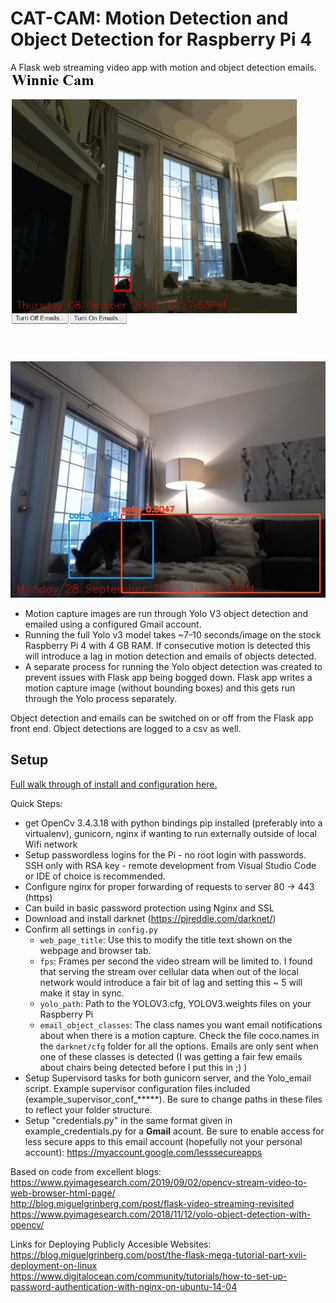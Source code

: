 CAT-CAM: Motion Detection and Object Detection for Raspberry Pi 4
=====================

A Flask web streaming video app with motion and object detection emails. 
![gif_demo](webcam_demo.gif)
![yolo_demo](cat-cam-sofa.jpg)

- Motion capture images are run through Yolo V3 object detection and emailed using a configured Gmail account. 
- Running the full Yolo v3 model takes ~7-10 seconds/image on the stock Raspberry Pi 4 with 4 GB RAM. If consecutive motion is detected this will introduce a lag in motion detection and emails of objects detected. 
- A separate process for running the Yolo object detection was created to prevent issues with Flask app being bogged down. Flask app writes a motion capture image (without bounding boxes) and this gets run through the Yolo process separately.


Object detection and emails can be switched on or off from the Flask app front end. Object detections are logged to a csv as well.

## Setup
[Full walk through of install and configuration here.](https://dbandrews.com/2020/09/28/cat-cam-1/)


Quick Steps:
- get OpenCv 3.4.3.18 with python bindings pip installed (preferably into a virtualenv), gunicorn, nginx if wanting to run externally outside of local Wifi network
- Setup passwordless logins for the Pi - no root login with passwords. SSH only with RSA key - remote development from Visual Studio Code or IDE of choice is recommended.
- Configure nginx for proper forwarding of requests to server 80 -> 443 (https)
- Can build in basic password protection using Nginx and SSL
- Download and install darknet (https://pjreddie.com/darknet/)
- Confirm all settings in `config.py`
  * `web_page_title`: Use this to modify the title text shown on the webpage and browser tab.
  * `fps`: Frames per second the video stream will be limited to. I found that serving the stream over cellular data when out of the local network would introduce a fair bit of      lag and setting this ~ 5 will make it stay in sync.
  * `yolo_path`: Path to the YOLOV3.cfg, YOLOV3.weights files on your Raspberry Pi
  * `email_object_classes`: The class names you want email notifications about when there is a motion capture. Check the file coco.names in the `darknet/cfg` folder for all the options. Emails are only sent when one of these classes is detected (I was getting a fair few emails about chairs being detected before I put this in ;) )
- Setup Supervisord tasks for both gunicorn server, and the Yolo_email script. Example supervisor configuration files included (example_supervisor_conf_*****). Be sure to change paths in these files to reflect your folder structure.
- Setup "credentials.py" in the same format given in example_credentials.py for a **Gmail** acount. Be sure to enable access for less secure apps to this email account (hopefully not your personal account): https://myaccount.google.com/lesssecureapps


Based on code from excellent blogs: <br>
https://www.pyimagesearch.com/2019/09/02/opencv-stream-video-to-web-browser-html-page/ <br>
http://blog.miguelgrinberg.com/post/flask-video-streaming-revisited <br>
https://www.pyimagesearch.com/2018/11/12/yolo-object-detection-with-opencv/ <br>

Links for Deploying Publicly Accesible Websites: <br>
https://blog.miguelgrinberg.com/post/the-flask-mega-tutorial-part-xvii-deployment-on-linux <br>
https://www.digitalocean.com/community/tutorials/how-to-set-up-password-authentication-with-nginx-on-ubuntu-14-04 <br>




